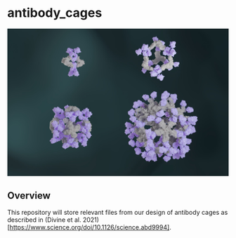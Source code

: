 # antibody_cages

![Antibody cages, image credit to Ian Haydon](Antibody_cages_bright.png)

## Overview
This repository will store relevant files from our design of antibody cages as described in (Divine et al. 2021)[https://www.science.org/doi/10.1126/science.abd9994].
